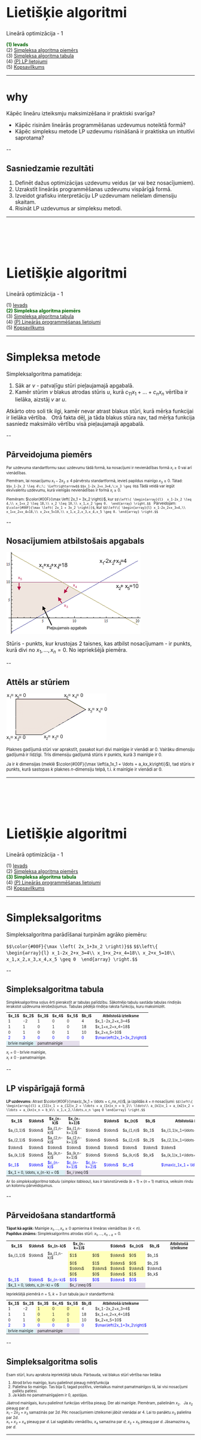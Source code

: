 # &nbsp;

<hgroup>

<h1 style="font-size:28pt">Lietišķie algoritmi</h1>

<blue>Lineārā optimizācija - 1</blue>

</hgroup><hgroup style="font-size:90%">

<span style="color:darkgreen">**(1) Ievads**</span>  
<span>(2) [Simpleksa algoritma piemērs](#section-1)</span>  
<span>(3) [Simpleksa algoritma tabula](#section-2)</span>  
<span>(4) [(P) LP lietojumi](#section-3)</span>  
<span>(5) [Kopsavilkums](#section-4)</span>

</hgroup>


<!--
P2.
Simpleksu metodes atkārtojums
Dualitāte
Simpleksu sarežģītība
Elipsoīdu  metode

P3.
Visādas iekšējo punktu metodes

https://www.abacademies.org/articles/an-application-of-linear-programming-in-performance-evaluation-6723.html
--> 



-----

# <lo-why/> why

<div class="bigWhy">

Kāpēc lineāru izteiksmju maksimizēšana  ir praktiski svarīga?

</div>

<div class="smallWhy">

* Kāpēc risinām lineārās programmēšanas uzdevumus noteiktā formā? 
* Kāpēc simpleksu metode LP uzdevumu risināšanā 
ir praktiska un intuitīvi saprotama?

</div>


--

## <lo-theory/> Sasniedzamie rezultāti

1. Definēt dažus optimizācijas uzdevumu veidus (ar vai bez nosacījumiem).
2. Uzrakstīt lineārās programmēšanas uzdevumu vispārīgā formā.
3. Izveidot grafisku interpretāciju LP uzdevumam nelielam dimensiju skaitam.
4. Risināt LP uzdevumus ar simpleksu metodi. 





-----

# &nbsp;

<hgroup>

<h1 style="font-size:28pt">Lietišķie algoritmi</h1>

<blue>Lineārā optimizācija - 1</blue>

</hgroup><hgroup style="font-size:90%">

<span>(1) [Ievads](#section-0)</span>  
<span style="color:darkgreen">**(2) Simpleksa algoritma piemērs**</span>  
<span>(3) [Simpleksa algoritma tabula](#section-2)</span>  
<span>(4) [(P) Lineārās programmēšanas lietojumi](#section-3)</span>  
<span>(5) [Kopsavilkums](#section-4)</span>

</hgroup>

-----

# <lo-theory/> Simpleksa metode

Simpleksalgoritma pamatideja:

1. Sāk ar $v$ - patvaļīgu stūri pieļaujamajā apgabalā.
2. Kamēr stūrim $v$ blakus atrodas stūris $u$, kurā
$c_{11}x_1+\ldots+c_nx_n$ vērtība ir lielāka, aizstāj $v$ ar $u$.

Atkārto otro soli tik ilgi, kamēr nevar atrast blakus stūri, 
kurā mērķa funkcijai ir lielāka vērtība. 
 
Otrā fakta dēļ, ja tāda blakus stūra nav, tad mērķa funkcija 
sasniedz maksimālo vērtību visā pieļaujamajā apgabalā.


--

## <lo-summary/> Pārveidojuma piemērs

<hgroup style="font-size:70%">

Par uzdevuma standartformu sauc uzdevumu tādā formā, 
ka nosacījumi ir nevienādības formā $x_i \geq 0$ vai arī vienādības. 

Piemēram, lai nosacījumu $x_1 - 2x_2 \leq 4$ pārvērstu standartformā, 
ievieš papildus mainīgo $x_3 \geq 0$. Tātad:
`$$x_1-2x_2 \leq 4\;\; \Leftrightarrow$$`
`$$x_1-2x_2+x_3=4,\;x_3 \geq 0$$`
Tādā veidā var iegūt ekvivalentu uzdevumu, kurā vienīgās nevienādības ir formā 
$x_i \geq 0$.

</hgroup>

<hgroup style="font-size:70%">

Piemēram: $\color{#00F}{\max \left( 2x_1 + 3x_2 \right)}$, kur
`$$\left\{ \begin{array}{l} 
x_1-2x_2 \leq 4,\\
x_1+x_2 \leq 18,\\
x_2 \leq 10,\\
x_1,x_2 \geq 0. 
\end{array} \right.$$`
 
Pārveidojam:
`$\color{#00F}{\max \left( 2x_1 + 3x_2 \right)}$`, kur
`$$\left\{ \begin{array}{l}
x_1-2x_2+x_3=4,\\
x_1+x_2+x_4=18,\\
x_2+x_5=10,\\
x_1,x_2,x_3,x_4,x_5 \geq 0.
\end{array} \right.$$`

</hgroup>


--

## <lo-sample/> Nosacījumiem atbilstošais apgabals

![Feasible region](feasible-region.png)<!-- .element: style="width:500px" -->

Stūris - punkts, kur krustojas $2$ taisnes, kas atbilst nosacījumam - 
ir punkts, kurā divi no $x_1,\ldots,x_n= 0$. 
No iepriekšējā piemēra.


--

## <lo-sample/> Attēls ar stūriem

![LP Polygon](lp-polygon.png)<!-- .element: style="width:500px" -->

<div style="font-size: 80%"> 

Plaknes gadījumā stūri var aprakstīt, pasakot kuri 
divi mainīgie ir vienādi ar $0$. Vairāku dimensiju gadījumā ir līdzīgi. 
Trīs dimensiju gadījumā stūris ir punkts, kurā $3$ mainīgie ir $0$.

Ja ir $k$ dimensijas (meklē 
$\color{#00F}{\max \left(a_1x_1 + \ldots + a_kx_k\right)}$), tad stūris ir punkts, 
kurā sastopas $k$ plaknes $n$-dimensiju telpā, 
t.i. $k$ mainīgie ir vienādi ar $0$.

</div>



-----

# &nbsp;

<hgroup>

<h1 style="font-size:28pt">Lietišķie algoritmi</h1>

<blue>Lineārā optimizācija - 1</blue>

</hgroup><hgroup style="font-size:90%">

<span>(1) [Ievads](#section-0)</span>  
<span>(2) [Simpleksa algoritma piemērs](#section-1)</span>  
<span style="color:darkgreen">**(3) Simpleksa algoritma tabula**</span>  
<span>(4) [(P) Lineārās programmēšanas lietojumi](#section-3)</span>  
<span>(5) [Kopsavilkums](#section-4)</span>

</hgroup>


-----

# <lo-theory/> Simpleksalgoritms

Simpleksalgoritma parādīšanai turpinām agrāko piemēru:

`$$\color{#00F}{\max \left( 2x_1+3x_2 \right)}$$`
`$$\left\{ \begin{array}{l}
x_1-2x_2+x_3=4\\
x_1+x_2+x_4=18\\
x_2+x_5=10\\
x_1,x_2,x_3,x_4,x_5 \geq 0 
\end{array} \right.$$`


--

## <lo-summary/> Simpleksalgoritma tabula

<div style="font-size:70%">

Simpleksalgoritma soļus ērti pierakstīt ar tabulas palīdzību. 
Sākotnējo tabulu sastāda tabulas rindiņās ierakstot uzdevuma ierobežojumus. 
Tabulas pēdējā rindiņa raksta funkciju, kuru maksimizēt. 

<table>
<tr>
<th>$x_1$</th>
<th>$x_2$</th>
<th>$x_3$</th>
<th>$x_4$</th>
<th>$x_5$</th>
<th>$b_i$</th>
<th>Atbilstošā izteiksme</th>
</tr>
<tr> 
<td>1</td>
<td>-2</td>
<td>1</td>
<td>0</td>
<td>0</td>
<td>4</td>
<td>$x_1-2x_2+x_3=4$</td>
</tr>
<tr>
<td>1</td>
<td>1</td>
<td>0</td>
<td>1</td>
<td>0</td>
<td>18</td>
<td>$x_1+x_2+x_4=18$</td>
</tr>
<tr>
<td>0</td>
<td>1</td>
<td>0</td>
<td>0</td>
<td>1</td>
<td>10</td>
<td>$x_2+x_5=10$</td>
</tr>
<tr style="color:blue;">
<td>2</td>
<td>3</td>
<td>0</td>
<td>0</td>
<td>0</td>
<td>0</td>
<td>$\max\left(2x_1+3x_2\right)$</td>
</tr>
<tr>
<td colspan="2" style="background-color:#DAEEF3;">brīvie mainīgie</td>
<td colspan="3" style="background-color:#E5DFEC;">pamatmainīgie</td>
<td colspan="2">&nbsp;</td>
</tr>
</table>

$x_i = 0$ - brīvie mainīgie,  
$x_i \neq 0$ - pamatmainīgie.



</div>


--

## <lo-sample/> LP vispārīgajā formā

<div style="font-size:70%">

**LP uzdevums:** Atrast $\color{#00F}{\max(c_1x_1 + \ldots + c_nx_n)}$, ja izpildās 
$k+n$ nosacījumi:
`$$\left\{
\begin{array}{l}
a_{11}x_1 + a_{12}x_2 + \ldots + a_{1n}x_n = b_1\\
\ldots\\
a_{k1}x_1 + a_{m2}x_2 + \ldots + a_{kn}x_n = b_k\\
x_1,x_2,\ldots,x_n \geq 0
\end{array} \right.$$`


<table>
<tr>
<th>$x_1$</th>
<th>$\ldots$</th>
<th>$x_{n-k}$</th>
<th>$x_{n-k+1}$</th>
<th>&nbsp;</th>
<th>$\ldots$</th>
<th>$x_{n}$</th>
<th>$b_i$</th>
<th>Atbilstošā izteiksme</th>
</tr>
<tr> 
<td>$a_{1,1}$</td>
<td>$\ldots$</td>
<td>$a_{1,n-k}$</td>
<td>$a_{1,n-k+1}$</td>
<td>$\ldots$</td>
<td>$\ldots$</td>
<td>$a_{1,n}$</td>
<td>$b_1$</td>
<td>$a_{1,1}x_1+\ldots+a_{1,n}x_n=b_1$</td>
</tr>
<tr>
<td>$a_{2,1}$</td>
<td>$\ldots$</td>
<td>$a_{2,n-k}$</td>
<td>$a_{2,n-k+1}$</td>
<td>$\ldots$</td>
<td>$\ldots$</td>
<td>$a_{2,n}$</td>
<td>$b_2$</td>
<td>$a_{2,1}x_1+\ldots+a_{2,n}x_n=b_2$</td>
</tr>
<tr>
<td>$\ldots$</td>
<td>$\ldots$</td>
<td>$\ldots$</td>
<td>$\ldots$</td>
<td>$\ldots$</td>
<td>$\ldots$</td>
<td>$\ldots$</td>
<td>$\ldots$</td>
<td>$\ldots$</td>
</tr>
<tr>
<td>$a_{k,1}$</td>
<td>$\ldots$</td>
<td>$a_{k,n-k}$</td>
<td>$a_{k,n-k+1}$</td>
<td>$\ldots$</td>
<td>$\ldots$</td>
<td>$a_{k,n}$</td>
<td>$b_k$</td>
<td>$a_{k,1}x_1+\ldots+a_{k,n}x_n=b_k$</td>
</tr>
<tr style="color:blue;">
<td>$c_1$</td>
<td>$\ldots$</th>
<td>$c_{n-k}$</td>
<td>$c_{n-k+1}$</td>
<td>$c_{n-k+2}$</td>
<td>$\ldots$</td>
<td>$c_n$</td>
<td>&nbsp;</td>
<td>$\max(c_1x_1 + \ldots + c_nx_n)$</td>
</tr>
<tr>
<td colspan="3" style="background-color:#DAEEF3;">$x_1 = 0, \ldots, x_{n-k} = 0$</td>
<td colspan="4" style="background-color:#E5DFEC;">$x_i \neq 0$</td>
<td colspan="2">&nbsp;</td>
</tr>
</table>

Ar šo <blue>*simpleksalgoritma tabulu*</blue> (*simplex tableau*), 
kas ir taisnstūrveida $(k+1) \times (n+1)$ matrica,
veiksim rindu un kolonnu pārveidojumus. 

</div>


--

## <lo-sample/> Pārveidošana standartformā

<div style="font-size:70%">

**Tāpat kā agrāk:** Mainīgie $x_1,\ldots,x_n \geq 0$ apmierina $k$
lineāras vienādības ($k < n$).   
**Papildus zināms:** Simpleksalgoritms atrodas stūrī: $x_1,\ldots,x_{n-k} = 0$. 


<table>
<tr>
<th>$x_1$</th>
<th>$\ldots$</th>
<th>$x_{n-k}$</th>
<th>$x_{n-k+1}$</th>
<th>&nbsp;</th>
<th>$\ldots$</th>
<th>$x_{n}$</th>
<th>$b_i$</th>
<th>Atbilstošā izteiksme</th>
</tr>
<tr> 
<td>$a_{1,1}$</td>
<td>$\ldots$</td>
<td>$a_{1,n-k}$</td>
<td style="background-color:#ffffbb">$1$</td>
<td style="background-color:#ffffbb">$0$</td>
<td style="background-color:#ffffbb">$\ldots$</td>
<td style="background-color:#ffffbb">$0$</td>
<td>$b_1$</td>
<td>&nbsp;</td>
</tr>
<tr>
<td>&nbsp;</td>
<td>&nbsp;</td>
<td>&nbsp;</td>
<td style="background-color:#ffffbb">$0$</td>
<td style="background-color:#ffffbb">$1$</td>
<td style="background-color:#ffffbb">$\ldots$</td>
<td style="background-color:#ffffbb">$0$</td>
<td>$b_2$</td>
<td>&nbsp;</td>
</tr>
<tr>
<td>&nbsp;</td>
<td>&nbsp;</td>
<td>&nbsp;</td>
<td style="background-color:#ffffbb">$\ldots$</td>
<td style="background-color:#ffffbb">$\ldots$</td>
<td style="background-color:#ffffbb">$\ldots$</td>
<td style="background-color:#ffffbb">$\ldots$</td>
<td>$\ldots$</td>
<td>&nbsp;</td>
</tr>
<tr>
<td>&nbsp;</td>
<td>&nbsp;</td>
<td>&nbsp;</td>
<td style="background-color:#ffffbb">$0$</td>
<td style="background-color:#ffffbb">$0$</td>
<td style="background-color:#ffffbb">$\ldots$</td>
<td style="background-color:#ffffbb">$1$</td>
<td>$b_k$</td>
<td>&nbsp;</td>
</tr>
<tr style="color:blue;">
<td>$c_1$</td>
<td>$\ldots$</th>
<td>$c_{n-k}$</td>
<td>$0$</td>
<td>$0$</td>
<td>$\ldots$</td>
<td>$0$</td>
<td>&nbsp;</td>
<td>&nbsp;</td>
</tr>
<tr>
<td colspan="3" style="background-color:#DAEEF3;">$x_1 = 0, \ldots, x_{n-k} = 0$</td>
<td colspan="4" style="background-color:#E5DFEC;">$x_i \neq 0$</td>
<td colspan="2">&nbsp;</td>
</tr>
</table>

Iepriekšējā piemērā $n=5$, $k=3$ un tabula jau ir standartformā:

<table>
<tr>
<th>$x_1$</th>
<th>$x_2$</th>
<th>$x_3$</th>
<th>$x_4$</th>
<th>$x_5$</th>
<th>$b_i$</th>
<th>Atbilstošā izteiksme</th>
</tr>
<tr> 
<td>1</td>
<td>-2</td>
<td style="background-color:#ffffbb">1</td>
<td style="background-color:#ffffbb">0</td>
<td style="background-color:#ffffbb">0</td>
<td>4</td>
<td>$x_1-2x_2+x_3=4$</td>
</tr>
<tr>
<td>1</td>
<td>1</td>
<td style="background-color:#ffffbb">0</td>
<td style="background-color:#ffffbb">1</td>
<td style="background-color:#ffffbb">0</td>
<td>18</td>
<td>$x_1+x_2+x_4=18$</td>
</tr>
<tr>
<td>0</td>
<td>1</td>
<td style="background-color:#ffffbb">0</td>
<td style="background-color:#ffffbb">0</td>
<td style="background-color:#ffffbb">1</td>
<td>10</td>
<td>$x_2+x_5=10$</td>
</tr>
<tr style="color:blue;">
<td>2</td>
<td>3</td>
<td>0</td>
<td>0</td>
<td>0</td>
<td>0</td>
<td>$\max\left(2x_1+3x_2\right)$</td>
</tr>
<tr>
<td colspan="2" style="background-color:#DAEEF3;">brīvie mainīgie</td>
<td colspan="3" style="background-color:#E5DFEC;">pamatmainīgie</td>
<td colspan="2">&nbsp;</td>
</tr>
</table>


</div>



--

## <lo-sample/> Simpleksalgoritma solis

<div style="font-size:70%">

Esam stūrī, kuru apraksta iepriekšējā tabula. 
Pārbauda, vai blakus stūrī vērtība nav lielāka

1. Atrod brīvo mainīgo, kuru palielinot pieaug mērķfunkcija
2. Palielina šo mainīgo. Tas bija $0$, tagad pozitīvs, 
vienlaikus mainot pamatmainīgos tā, lai visi nosacījumi paliktu patiesi.
3. Ja kāds no pamatmainīgajiem ir $0$, apstājas.

Jāatrod mainīgais, kuru palielinot funkcijas vērtība pieaug. 
Der abi mainīgie. Piemēram, palielinām  $x_2$.
 
Ja $x_2$ pieaug par $d$:  
$x_1-2x_2+x_3$ samazinās par $2d$. Pēc nosacījumiem izteiksmei 
jābūt vienādai ar $4$. Lai to panāktu $x_3$ palielina par $2d$.  
$x_1+x_2+x_4$ pieaug par $d$. Lai saglabātu vienādību, 
$x_4$ samazina par $d$; $x_2+x_5$ pieaug par $d$. Jāsamazina $x_5$ par $d$.

</div>


-----

# <lo-summary/> Piemēra turpinājums

<div style="font-size:70%">

Cik daudz var palielināt $x_2$, nepadarot citu mainīgo negatīvu?  
$x_3=4$, $x_4=18$, $x_5=10$.

Palielinot $x_2$ par $d$:  
$x_3= 4 + 2d$;
$x_4=18 - d$; 
$x_5=10 - d$.  
Ja $d = 10$, tad $x_5 = 0$. Ja $d > 10$, $x_5 < 0$. 
Tātad maksimālais palielinājums ir $10$.
 
Tādā gadījumā mēs būsim pārgājuši no stūra, 
kurā $x_1 = x_2 = 0$ uz stūri, kurā $x_1 = x_5 = 0$.

<table>
<tr>
<th>$x_1$</th>
<th>$x_5$</th>
<th>$x_3$</th>
<th>$x_4$</th>
<th>$x_2$</th>
<th>$b_i$</th>
<th>Atbilstošā izteiksme</th>
</tr>
<tr> 
<td>1</td>
<td>0</td>
<td>1</td>
<td>0</td>
<td>-2</td>
<td>4</td>
<td>$x_1-2x_2+x_3=4$</td>
</tr>
<tr>
<td>1</td>
<td>0</td>
<td>0</td>
<td>1</td>
<td>1</td>
<td>18</td>
<td>$x_1+x_2+x_4=18$</td>
</tr>
<tr>
<td>0</td>
<td>1</td>
<td>0</td>
<td>0</td>
<td>1</td>
<td>10</td>
<td>$x_2+x_5=10$</td>
</tr>
<tr style="color:blue;">
<td>2</td>
<td>0</td>
<td>0</td>
<td>0</td>
<td>3</td>
<td>0</td>
<td>$\max\left(2x_1+3x_2\right)$</td>
</tr>
<tr>
<td colspan="2" style="background-color:#DAEEF3;">brīvie mainīgie</td>
<td colspan="3" style="background-color:#E5DFEC;">pamatmainīgie</td>
<td colspan="2">&nbsp;</td>
</tr>
</table>

</div>


--

## <lo-summary/> 2.solis

<div style="font-size:70%">


<table>
<tr>
<th>$x_1$</th>
<th>$x_5$</th>
<th>$x_3$</th>
<th>$x_4$</th>
<th>$x_2$</th>
<th>$b_i$</th>
<th>Atbilstošā izteiksme</th>
</tr>
<tr> 
<td>1</td>
<td>0</td>
<td>1</td>
<td>0</td>
<td>-2</td>
<td>4</td>
<td>$x_1-2x_2+x_3=4$</td>
</tr>
<tr>
<td>1</td>
<td>0</td>
<td>0</td>
<td>1</td>
<td>1</td>
<td>18</td>
<td>$x_1+x_2+x_4=18$</td>
</tr>
<tr>
<td>0</td>
<td>1</td>
<td>0</td>
<td>0</td>
<td>1</td>
<td>10</td>
<td>$x_2+x_5=10$</td>
</tr>
<tr style="color:blue;">
<td>2</td>
<td>0</td>
<td>0</td>
<td>0</td>
<td>3</td>
<td>0</td>
<td>$\max\left(2x_1+3x_2\right)$</td>
</tr>
<tr>
<td colspan="2" style="background-color:#DAEEF3;">brīvie mainīgie</td>
<td colspan="3" style="background-color:#E5DFEC;">pamatmainīgie</td>
<td colspan="2">&nbsp;</td>
</tr>
</table>


Lai izdarītu nākamo soli, tabula jāpārveido par ekvivalentu tabulu standartformā: 

1. Pareizina 3.rindu ar $2$, pieskaita 1.rindai:  $(x_1+x_3-2x_2)+2(x_5+x_2)=4 + 2 \cdot 10$
2. Atņem 3.rindu no 2.rindas

<table>
<tr>
<th>$x_1$</th>
<th>$x_5$</th>
<th>$x_3$</th>
<th>$x_4$</th>
<th>$x_2$</th>
<th>$b_i$</th>
<th>Atbilstošā izteiksme</th>
</tr>
<tr> 
<td>1</td>
<td>2</td>
<td>1</td>
<td>0</td>
<td>0</td>
<td>24</td>
<td>$x_1+2x_5+x_3=24$</td>
</tr>
<tr>
<td>1</td>
<td>-1</td>
<td>0</td>
<td>1</td>
<td>0</td>
<td>8</td>
<td>$x_1-x_5+x_4=8$</td>
</tr>
<tr>
<td>0</td>
<td>1</td>
<td>0</td>
<td>0</td>
<td>1</td>
<td>10</td>
<td>$x_2+x_5=10$</td>
</tr>
<tr style="color:blue;">
<td>2</td>
<td>0</td>
<td>0</td>
<td>0</td>
<td>3</td>
<td>0</td>
<td>$\max\left(2x_1+3x_2\right)$</td>
</tr>
<tr>
<td colspan="2" style="background-color:#DAEEF3;">brīvie mainīgie</td>
<td colspan="3" style="background-color:#E5DFEC;">pamatmainīgie</td>
<td colspan="2">&nbsp;</td>
</tr>
</table>

</div>


--

## <lo-summary/> 3.solis

<div style="font-size:70%">


<table>
<tr>
<th>$x_1$</th>
<th>$x_5$</th>
<th>$x_3$</th>
<th>$x_4$</th>
<th>$x_2$</th>
<th>$b_i$</th>
<th>Atbilstošā izteiksme</th>
</tr>
<tr> 
<td>1</td>
<td>2</td>
<td>1</td>
<td>0</td>
<td>0</td>
<td>24</td>
<td>$x_1+2x_5+x_3=24$</td>
</tr>
<tr>
<td>1</td>
<td>-1</td>
<td>0</td>
<td>1</td>
<td>0</td>
<td>8</td>
<td>$x_1-x_5+x_4=8$</td>
</tr>
<tr>
<td>0</td>
<td>1</td>
<td>0</td>
<td>0</td>
<td>1</td>
<td>10</td>
<td>$x_2+x_5=10$</td>
</tr>
<tr style="color:blue;">
<td>2</td>
<td>0</td>
<td>0</td>
<td>0</td>
<td>3</td>
<td>0</td>
<td>$\max\left(2x_1+3x_2\right)$</td>
</tr>
<tr>
<td colspan="2" style="background-color:#DAEEF3;">brīvie mainīgie</td>
<td colspan="3" style="background-color:#E5DFEC;">pamatmainīgie</td>
<td colspan="2">&nbsp;</td>
</tr>
</table>


Jātiek vaļā arī no nenulles koeficienta pēdējā rindā:

<table>
<tr>
<th>$x_1$</th>
<th>$x_5$</th>
<th>$x_3$</th>
<th>$x_4$</th>
<th>$x_2$</th>
<th>$b_i$</th>
<th>Atbilstošā izteiksme</th>
</tr>
<tr> 
<td>1</td>
<td>2</td>
<td>1</td>
<td>0</td>
<td>0</td>
<td>24</td>
<td>$x_1+2x_5+x_3=24$</td>
</tr>
<tr>
<td>1</td>
<td>-1</td>
<td>0</td>
<td>1</td>
<td>0</td>
<td>8</td>
<td>$x_1-x_5+x_4=8$</td>
</tr>
<tr>
<td>0</td>
<td>1</td>
<td>0</td>
<td>0</td>
<td>1</td>
<td>10</td>
<td>$x_2+x_5=10$</td>
</tr>
<tr style="color:blue;">
<td>2</td>
<td>-3</td>
<td>0</td>
<td>0</td>
<td><red>0</red></td>
<td>-30</td>
<td>$\max\left(2x_1-3x_5\right)$</td>
</tr>
<tr>
<td colspan="2" style="background-color:#DAEEF3;">brīvie mainīgie</td>
<td colspan="3" style="background-color:#E5DFEC;">pamatmainīgie</td>
<td colspan="2">&nbsp;</td>
</tr>
</table>

</div>



--

## <lo-summary/> 4.solis

<div style="font-size:70%">


<table>
<tr>
<th>$x_1$</th>
<th>$x_5$</th>
<th>$x_3$</th>
<th>$x_4$</th>
<th>$x_2$</th>
<th>$b_i$</th>
<th>Atbilstošā izteiksme</th>
</tr>
<tr> 
<td>1</td>
<td>2</td>
<td>1</td>
<td>0</td>
<td>0</td>
<td>24</td>
<td>$x_1+2x_5+x_3=24$</td>
</tr>
<tr>
<td>1</td>
<td>-1</td>
<td>0</td>
<td>1</td>
<td>0</td>
<td>8</td>
<td>$x_1-x_5+x_4=8$</td>
</tr>
<tr>
<td>0</td>
<td>1</td>
<td>0</td>
<td>0</td>
<td>1</td>
<td>10</td>
<td>$x_2+x_5=10$</td>
</tr>
<tr style="color:blue;">
<td>2</td>
<td>-3</td>
<td>0</td>
<td>0</td>
<td>0</td>
<td>-30</td>
<td>$\max\left(2x_1-3x_5\right)$</td>
</tr>
<tr>
<td colspan="2" style="background-color:#DAEEF3;">brīvie mainīgie</td>
<td colspan="3" style="background-color:#E5DFEC;">pamatmainīgie</td>
<td colspan="2">&nbsp;</td>
</tr>
</table>

Iegūta tabula standartformā.  
Tā kā palielinot $x_5$ mērķa funkcija samazinātos, atliek palielināt $x_1$.

$x_1 = x_1 + d$; $x_3 = x_3 - d$; $x_3 = 24 - d$, $x_4 = x_4 - d$, $x_4 = 8 - d$.   
Ja $d=8$, tad $x_4=0$.



<table>
<tr>
<th>$x_4$</th>
<th>$x_5$</th>
<th>$x_3$</th>
<th>$x_1$</th>
<th>$x_2$</th>
<th>$b_i$</th>
<th>Atbilstošā izteiksme</th>
</tr>
<tr> 
<td>0</td>
<td>2</td>
<td>1</td>
<td>1</td>
<td>0</td>
<td>24</td>
<td>$x_1+2x_5+x_3=24$</td>
</tr>
<tr>
<td>1</td>
<td>-1</td>
<td>0</td>
<td>1</td>
<td>0</td>
<td>8</td>
<td>$x_1-x_5+x_4=8$</td>
</tr>
<tr>
<td>0</td>
<td>1</td>
<td>0</td>
<td>0</td>
<td>1</td>
<td>10</td>
<td>$x_2+x_5=10$</td>
</tr>
<tr style="color:blue;">
<td>0</td>
<td>-3</td>
<td>0</td>
<td>2</td>
<td>0</td>
<td>-30</td>
<td>$\max\left(2x_1-3x_5\right)$</td>
</tr>
<tr>
<td colspan="2" style="background-color:#DAEEF3;">brīvie mainīgie</td>
<td colspan="3" style="background-color:#E5DFEC;">pamatmainīgie</td>
<td colspan="2">&nbsp;</td>
</tr>
</table>

</div>


--

## <lo-summary/> 5.solis

<div style="font-size:70%">


<table>
<tr>
<th>$x_4$</th>
<th>$x_5$</th>
<th>$x_3$</th>
<th>$x_1$</th>
<th>$x_2$</th>
<th>$b_i$</th>
<th>Atbilstošā izteiksme</th>
</tr>
<tr> 
<td>0</td>
<td>2</td>
<td>1</td>
<td>1</td>
<td>0</td>
<td>24</td>
<td>$x_1+2x_5+x_3=24$</td>
</tr>
<tr>
<td>1</td>
<td>-1</td>
<td>0</td>
<td>1</td>
<td>0</td>
<td>8</td>
<td>$x_1-x_5+x_4=8$</td>
</tr>
<tr>
<td>0</td>
<td>1</td>
<td>0</td>
<td>0</td>
<td>1</td>
<td>10</td>
<td>$x_2+x_5=10$</td>
</tr>
<tr style="color:blue;">
<td>0</td>
<td>-3</td>
<td>0</td>
<td>2</td>
<td>0</td>
<td>-30</td>
<td>$\max\left(2x_1-3x_5\right)$</td>
</tr>
<tr>
<td colspan="2" style="background-color:#DAEEF3;">brīvie mainīgie</td>
<td colspan="3" style="background-color:#E5DFEC;">pamatmainīgie</td>
<td colspan="2">&nbsp;</td>
</tr>
</table>

Pārveidojam standartformā. 

<table>
<tr>
<th>$x_4$</th>
<th>$x_5$</th>
<th>$x_3$</th>
<th>$x_1$</th>
<th>$x_2$</th>
<th>$b_i$</th>
<th>Atbilstošā izteiksme</th>
</tr>
<tr> 
<td>-1</td>
<td>3</td>
<td>1</td>
<td>0</td>
<td>0</td>
<td>16</td>
<td>$-x_4+3x_5+x_3=16$</td>
</tr>
<tr>
<td>1</td>
<td>-1</td>
<td>0</td>
<td>1</td>
<td>0</td>
<td>8</td>
<td>$x_1-x_5+x_4=8$</td>
</tr>
<tr>
<td>0</td>
<td>1</td>
<td>0</td>
<td>0</td>
<td>1</td>
<td>10</td>
<td>$x_2+x_5=10$</td>
</tr>
<tr style="color:blue;">
<td>-2</td>
<td>-1</td>
<td>0</td>
<td>0</td>
<td>0</td>
<td>-30</td>
<td>$\max\left(-2x_4-x_5\right)$</td>
</tr>
<tr>
<td colspan="2" style="background-color:#DAEEF3;">brīvie mainīgie,<br/> $x_i = 0$</td>
<td colspan="3" style="background-color:#E5DFEC;">pamatmainīgie,<br/> $x_i \neq 0$</td>
<td colspan="2">&nbsp;</td>
</tr>
</table>


Brīvos mainīgos nevar palielināt tā, lai izteiksmes 
vērtība palielinātos. Sasniegts maksimums.

</div>



-----

# &nbsp;

<hgroup>

<h1 style="font-size:28pt">Lietišķie algoritmi</h1>

<blue>Lineārā optimizācija - 1</blue>

</hgroup><hgroup style="font-size:90%">

<span>(1) [Ievads](#section-0)</span>  
<span>(2) [Simpleksa algoritma piemērs](#section-1)</span>  
<span>(3) [Simpleksa algoritma tabula](#section-2)</span>  
<span style="color:darkgreen">**(4) (P) Lineārās programmēšanas lietojumi**</span>  
<span>(5) [Kopsavilkums](#section-4)</span>

</hgroup>


-----

# <lo-theory/> Īsāko ceļu uzdevums

* Īsāko ceļu algoritmi orientētos virzītos grafos no viena avota 
* [Dijkstras algoritms](https://en.wikipedia.org/wiki/Dijkstra%27s_algorithm) - kā izveidot lineāru programmu.

![Dijkstra's Algorithm](dijkstra-example.png)<!-- .element: style="width:400px" --> 



Note: 

Ir Belmana-Forda (Belmana-Forda-Mūra) algoritms.

--

# <lo-theory/> Minimālā savienotā koka uzdevums

* Minimālais savienotais koks (Minimum Spanning Tree (MST))
* Kraskala un Prima algoritmi

![MST](minimum-spanning-tree.png)<!-- .element: style="width:450px" --> 

--

# <lo-theory/> Maksimālās plūsmas uzdevums

* Forda-Falkersona algoritms; Reziduālā plūsma

![Residual network](residual-network.png)<!-- .element: style="width:600px" --> 





-----

# &nbsp;

<hgroup>

<h1 style="font-size:28pt">Lietišķie algoritmi</h1>

<blue>Lineārā optimizācija - 1</blue>

</hgroup><hgroup style="font-size:90%">

<span>(1) [Ievads](#section-0)</span>  
<span>(2) [Simpleksa algoritma piemērs](#section-1)</span>  
<span>(3) [Simpleksa algoritma tabula](#section-2)</span>  
<span>(4) [(P) Lineārās programmēšanas lietojumi](#section-3)</span>  
<span style="color:darkgreen">**(5) Kopsavilkums**</span>

</hgroup>




